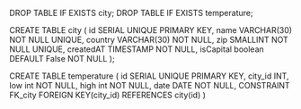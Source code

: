 DROP TABLE IF EXISTS city;
DROP TABLE IF EXISTS temperature;

CREATE TABLE city (
	id SERIAL UNIQUE PRIMARY KEY,
	name VARCHAR(30) NOT NULL UNIQUE,
	country VARCHAR(30)  NOT NULL,
	zip SMALLINT  NOT NULL UNIQUE,
	createdAT TIMESTAMP NOT NULL,
	isCapital boolean DEFAULT False NOT NULL
);

CREATE TABLE temperature (
	id SERIAL UNIQUE PRIMARY KEY,
	city_id INT,
	low int NOT NULL,
	high int NOT NULL,
	date DATE NOT NULL,
	CONSTRAINT FK_city
		FOREIGN KEY(city_id)
		REFERENCES city(id)
)
